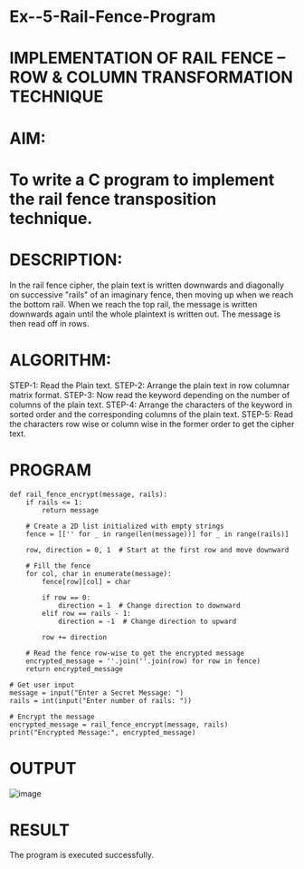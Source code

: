 # Ex--5-Rail-Fence-Program

# IMPLEMENTATION OF RAIL FENCE – ROW & COLUMN TRANSFORMATION TECHNIQUE

# AIM:

# To write a C program to implement the rail fence transposition technique.

# DESCRIPTION:

In the rail fence cipher, the plain text is written downwards and diagonally on successive "rails" of an imaginary fence, then moving up when we reach the bottom rail. When we reach the top rail, the message is written downwards again until the whole plaintext is written out. The message is then read off in rows.

# ALGORITHM:

STEP-1: Read the Plain text.
STEP-2: Arrange the plain text in row columnar matrix format.
STEP-3: Now read the keyword depending on the number of columns of the plain text.
STEP-4: Arrange the characters of the keyword in sorted order and the corresponding columns of the plain text.
STEP-5: Read the characters row wise or column wise in the former order to get the cipher text.

# PROGRAM
```
def rail_fence_encrypt(message, rails):
    if rails <= 1:
        return message
    
    # Create a 2D list initialized with empty strings
    fence = [['' for _ in range(len(message))] for _ in range(rails)]
    
    row, direction = 0, 1  # Start at the first row and move downward
    
    # Fill the fence
    for col, char in enumerate(message):
        fence[row][col] = char
        
        if row == 0:
            direction = 1  # Change direction to downward
        elif row == rails - 1:
            direction = -1  # Change direction to upward
        
        row += direction
    
    # Read the fence row-wise to get the encrypted message
    encrypted_message = ''.join(''.join(row) for row in fence)
    return encrypted_message

# Get user input
message = input("Enter a Secret Message: ")
rails = int(input("Enter number of rails: "))

# Encrypt the message
encrypted_message = rail_fence_encrypt(message, rails)
print("Encrypted Message:", encrypted_message)
```
# OUTPUT

![image](https://github.com/user-attachments/assets/a1d1d6e4-70f8-429f-baf1-7fcfdf7cd6e4)



# RESULT

The program is executed successfully.


